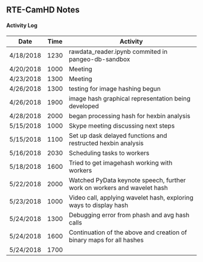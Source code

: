## RTE-CamHD Notes

#### Activity Log

|Date       | Time  | Activity                         |
|-----------|-------|---------                         |
| 4/18/2018 | 1230  | rawdata_reader.ipynb commited in pangeo-db-sandbox   |
| 4/20/2018 | 1000  | Meeting                          |
| 4/23/2018 | 1300  | Meeting                          |
| 4/26/2018 | 1300  | testing for image hashing begun  |
| 4/26/2018 | 1900  | image hash graphical representation being developed |
| 4/28/2018 | 2000  | began processing hash for hexbin analysis |
| 5/15/2018 | 1000  | Skype meeting discussing next steps |
| 5/15/2018 | 1100  | Set up dask delayed functions and restructed hexbin analysis|
| 5/16/2018 | 2030  |  Scheduling tasks to workers|
|5/18/2018 |  1600  | Tried to get imagehash working with workers|
| 5/22/2018 | 2000  | Watched PyData keynote speech, further work on workers and wavelet hash |
| 5/23/2018 | 1000  | Video call, applying wavelet hash, exploring ways to display hash |
| 5/24/2018 | 1300  | Debugging error from phash and avg hash calls |
| 5/24/2018 | 1600  | Continuation of the above and creation of binary maps for all hashes |
| 5/24/2018 | 1700  |    |



